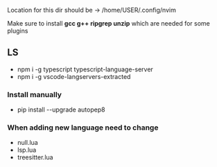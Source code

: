 Location for this dir should be -> /home/USER/.config/nvim

Make sure to install **gcc g++ ripgrep unzip** which are needed for some plugins

## LS <!-- Maybe i do not need to do this? -->

- npm i -g typescript typescript-language-server
- npm i -g vscode-langservers-extracted

### Install manually <!-- Cannot get them to install automatically -->

- pip install --upgrade autopep8

### When adding new language need to change

- null.lua <!-- Auto formatting, formatting on save -->
- lsp.lua <!-- Language server -->
- treesitter.lua <!-- Syntax highlighting -->
